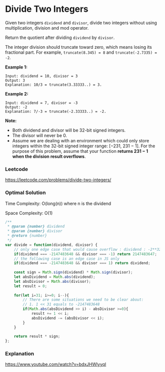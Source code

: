 # Divide Two Integers

Given two integers `dividend` and `divisor`, divide two integers without using multiplication, division and mod operator.

Return the quotient after dividing `dividend` by `divisor`.

The integer division should truncate toward zero, which means losing its fractional part. For example, `truncate(8.345) = 8` and `truncate(-2.7335) = -2`.

**Example 1:**

```
Input: dividend = 10, divisor = 3
Output: 3
Explanation: 10/3 = truncate(3.33333..) = 3.
```

**Example 2:**

```
Input: dividend = 7, divisor = -3
Output: -2
Explanation: 7/-3 = truncate(-2.33333..) = -2.
```

**Note:**

- Both dividend and divisor will be 32-bit signed integers.
- The divisor will never be 0.
- Assume we are dealing with an environment which could only store integers within the 32-bit signed integer range: [−231,  231 − 1]. For the purpose of this problem, assume that your function **returns 231 − 1 when the division result overflows**.



### Leetcode

https://leetcode.com/problems/divide-two-integers/



### Optimal Solution

Time Complexity: O(long(n)) where n is the dividend

Space Complexity: O(1)

```js
/**
 * @param {number} dividend
 * @param {number} divisor
 * @return {number}
 */
var divide = function(dividend, divisor) {    
    // only one edge case that would cause overflow : dividend : -2**32, divisor: -1
    if(dividend === -2147483648 && divisor === -1) return 2147483647;
    // the following case is an edge case in JS only
    if(dividend === -2147483648 && divisor === 1) return dividend;
    
    const sign = Math.sign(dividend) * Math.sign(divisor);
    let absDividend = Math.abs(dividend);
    let absDivisor = Math.abs(divisor);
    let result = 0;
        
    for(let i=31; i>=0; i--){
        // There are some situations we need to be clear about:
        // 1. 1 << 31 equals to -2147483648
        if(Math.abs(absDividend >> i) - absDivisor >=0){
            result += 1 << i;
            absDividend -= (absDivisor << i);
        }
    }
    
    return result * sign;
};
```



### Explanation

https://www.youtube.com/watch?v=bdxJHWIyyqI